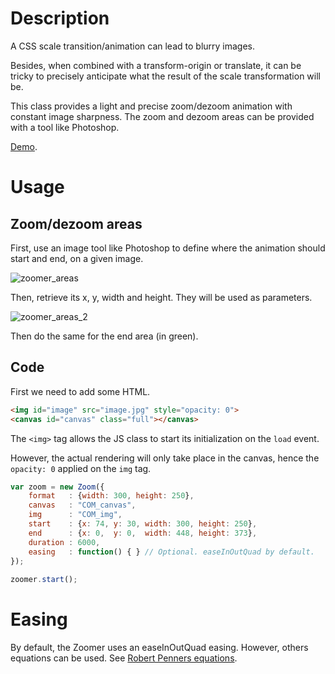 Description
==================
A CSS scale transition/animation can lead to blurry images.

Besides, when combined with a transform-origin or translate, it can be tricky to precisely anticipate what the result of the scale transformation will be.

This class provides a light and precise zoom/dezoom animation with constant image sharpness. The zoom and dezoom areas can be provided with a tool like Photoshop.

[Demo](https://projects.thibautfoussard.com/git/zoomer/example/).



Usage
==================

Zoom/dezoom areas
------------------
First, use an image tool like Photoshop to define where the animation should start and end, on a given image.


![zoomer_areas](https://projects.thibautfoussard.com/git/zoomer/zoomer_areas.jpg)


Then, retrieve its x, y, width and height. They will be used as parameters.


![zoomer_areas_2](https://projects.thibautfoussard.com/git/zoomer/zoomer_areas_2.jpg)


Then do the same for the end area (in green).


Code
------------------
First we need to add some HTML.

```html
<img id="image" src="image.jpg" style="opacity: 0">
<canvas id="canvas" class="full"></canvas>
```

The `<img>` tag allows the JS class to start its initialization on the `load` event.

However, the actual rendering will only take place in the canvas, hence the `opacity: 0` applied on the `img` tag.

```javascript
var zoom = new Zoom({
    format   : {width: 300, height: 250},
    canvas   : "COM_canvas",
    img      : "COM_img",
    start    : {x: 74, y: 30, width: 300, height: 250},
    end      : {x: 0,  y: 0,  width: 448, height: 373},
    duration : 6000,
    easing   : function() { } // Optional. easeInOutQuad by default.
});
	
zoomer.start();
```


Easing
==================

By default, the Zoomer uses an easeInOutQuad easing.
However, others equations can be used. See [Robert Penners equations](https://forum.kirupa.com/t/robert-penners-easing-equations-in-pure-js-no-jquery/330985).